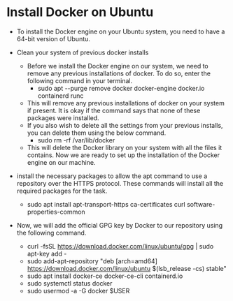# Install Docker on Ubuntu
* To install the Docker engine on your Ubuntu system, you need to have a 64-bit version of Ubuntu. 

* Clean your system of previous docker installs
  * Before we install the Docker engine on our system, we need to remove any previous installations of docker. To do so, enter the following command in your terminal.
  	* sudo apt --purge remove docker docker-engine docker.io containerd runc
  * This will remove any previous installations of docker on your system if present. It is okay if the command says that none of these packages were installed.
  * If you also wish to delete all the settings from your previous installs, you can delete them using the below command.
  	* sudo rm -rf /var/lib/docker
  * This will delete the Docker library on your system with all the files it contains. Now we are ready to set up the installation of the Docker engine on our machine.

* install the necessary packages to allow the apt command to use a repository over the HTTPS protocol. These commands will install all the required packages for the task. 
	* sudo apt install apt-transport-https ca-certificates curl software-properties-common

* Now, we will add the official GPG key by Docker to our repository using the following command.
	* curl -fsSL https://download.docker.com/linux/ubuntu/gpg | sudo apt-key add -
	* sudo add-apt-repository "deb [arch=amd64] https://download.docker.com/linux/ubuntu $(lsb_release -cs) stable"
	* sudo apt install docker-ce docker-ce-cli containerd.io
	* sudo systemctl status docker
	* sudo usermod -a -G docker $USER

